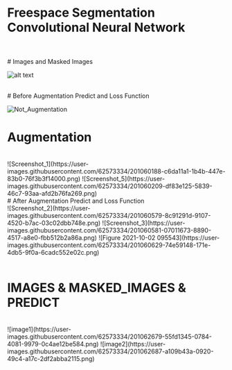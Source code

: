 # Freespace Segmentation Convolutional Neural Network
<br/>
<br/> 
# Images and Masked Images 
<br/>

![alt text](http://user-images.githubusercontent.com/62573334/204052581-3d7c8c8b-349e-439a-8a2d-3d383a2b1364.png)


<br/> 
# Before Augmentation Predict and Loss Function 
<br/> 


![Not_Augmentation](https://user-images.githubusercontent.com/62573334/201060103-62299e3f-c0bb-489a-bc81-8798abedcf79.png)
<br/> 

# Augmentation
<br/> 
![Screenshot_1](https://user-images.githubusercontent.com/62573334/201060188-c6da11a1-1b4b-447e-83b0-76f3b3f14000.png)
![Screenshot_5](https://user-images.githubusercontent.com/62573334/201060209-df83e125-5839-46c7-93aa-afd2b76fa269.png)
<br/> 
# After Augmentation Predict and Loss Function 
<br/> 
![Screenshot_2](https://user-images.githubusercontent.com/62573334/201060579-8c91291d-9107-4520-b7ac-03c02dbb748e.png)
![Screenshot_3](https://user-images.githubusercontent.com/62573334/201060581-07011673-8890-4517-a8e0-fbb512b2a86a.png)
![Figure 2021-10-02 095543](https://user-images.githubusercontent.com/62573334/201060629-74e59148-171e-4db5-9f0a-6cadc552e02c.png)
<br/> 
<br/> 


# IMAGES & MASKED_IMAGES & PREDICT 
<br/>
![image1](https://user-images.githubusercontent.com/62573334/201062679-55fd1345-0784-4081-9979-0c4ae12be584.png)
![image2](https://user-images.githubusercontent.com/62573334/201062687-a109b43a-0920-49c4-a17c-2df2abba2115.png)
